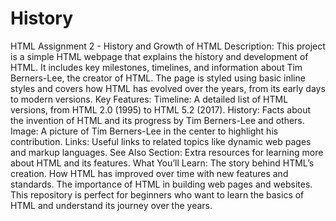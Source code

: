 # History
HTML Assignment 2 - History and Growth of HTML
Description:
This project is a simple HTML webpage that explains the history and development of HTML. It includes key milestones, timelines, and information about Tim Berners-Lee, the creator of HTML. The page is styled using basic inline styles and covers how HTML has evolved over the years, from its early days to modern versions.
Key Features:
Timeline: A detailed list of HTML versions, from HTML 2.0 (1995) to HTML 5.2 (2017).
History: Facts about the invention of HTML and its progress by Tim Berners-Lee and others.
Image: A picture of Tim Berners-Lee in the center to highlight his contribution.
Links: Useful links to related topics like dynamic web pages and markup languages.
See Also Section: Extra resources for learning more about HTML and its features.
What You’ll Learn:
The story behind HTML’s creation.
How HTML has improved over time with new features and standards.
The importance of HTML in building web pages and websites.
This repository is perfect for beginners who want to learn the basics of HTML and understand its journey over the years.
